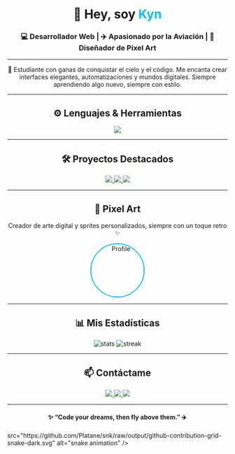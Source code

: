 <!-- Banner -->
<h1 align="center">👋 Hey, soy <span style="color:#00bfff;">Kyn</span></h1>
<h3 align="center">💻 Desarrollador Web | ✈️ Apasionado por la Aviación | 🎨 Diseñador de Pixel Art</h3>

---

<!-- About me -->
<p align="center">
  🚀 Estudiante con ganas de conquistar el cielo y el código.  
  Me encanta crear interfaces elegantes, automatizaciones y mundos digitales.  
  Siempre aprendiendo algo nuevo, siempre con estilo.
</p>

---

<!-- Skills -->
<h2 align="center">⚙️ Lenguajes & Herramientas</h2>

<p align="center">
  <img src="https://skillicons.dev/icons?i=html,css,js,nodejs,react,java,python,git,github,vscode&theme=dark" />
</p>

---

<!-- Projects -->
<h2 align="center">🛠️ Proyectos Destacados</h2>

<p align="center">
  <a href="https://github.com/KynMC/SpeedCraft-Web">
    <img src="https://img.shields.io/badge/🌐 SpeedCraft%20Network-%23000?style=for-the-badge&logo=minecraft&logoColor=white" />
  </a>
  <a href="https://github.com/KynMC/Bot-WhatsApp">
    <img src="https://img.shields.io/badge/🤖%20Bot%20WhatsApp-%23232F3E?style=for-the-badge&logo=whatsapp&logoColor=white" />
  </a>
  <a href="https://github.com/KynMC/Pagina-Testimonios">
    <img src="https://img.shields.io/badge/📝%20Página%20Testimonios-%23000?style=for-the-badge&logo=vercel&logoColor=white" />
  </a>
</p>

---

<!-- Pixel Art -->
<h2 align="center">🎨 Pixel Art</h2>
<p align="center">Creador de arte digital y sprites personalizados, siempre con un toque retro ✨</p>

<p align="center">
  <img src="https://github.com/KynMC.png" width="120" style="border-radius:50%; border:2px solid #00bfff;" alt="Profile" />
</p>

---

<!-- Stats -->
<h2 align="center">📊 Mis Estadísticas</h2>

<p align="center">
  <img src="https://github-readme-stats.vercel.app/api?username=KynMC&show_icons=true&theme=tokyonight" alt="stats" />
  <img src="https://github-readme-streak-stats.herokuapp.com/?user=KynMC&theme=tokyonight" alt="streak" />
</p>

---

<!-- Contact -->
<h2 align="center">📫 Contáctame</h2>

<p align="center">
  <a href="mailto:tuemail@example.com">
    <img src="https://img.shields.io/badge/Email-%2300bfff?style=for-the-badge&logo=gmail&logoColor=white" />
  </a>
  <a href="https://discord.gg/">
    <img src="https://img.shields.io/badge/Discord-%2300bfff?style=for-the-badge&logo=discord&logoColor=white" />
  </a>
  <a href="https://www.linkedin.com/">
    <img src="https://img.shields.io/badge/LinkedIn-%2300bfff?style=for-the-badge&logo=linkedin&logoColor=white" />
  </a>
</p>

---

<h4 align="center">✨ “Code your dreams, then fly above them.” ✈️</h4>
src="https://github.com/Platane/snk/raw/output/github-contribution-grid-snake-dark.svg" alt="snake animation" /> </p>
